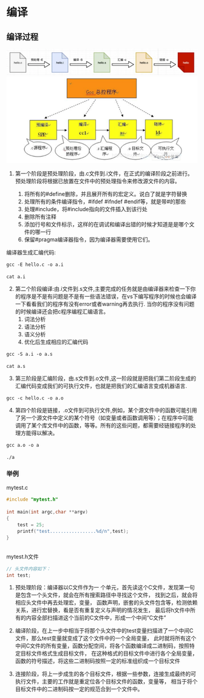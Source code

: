 # 编译

## 编译过程
![img.png](.make_process/assembly_process.png)
![img.png](.make_process/make_process.png)
1. 第一个阶段是预处理阶段，由.c文件到.i文件，在正式的编译阶段之前进行。预处理阶段将根据已放置在文件中的预处理指令来修改源文件的内容。

    1. 将所有的#define删除，并且展开所有的宏定义。说白了就是字符替换
    2. 处理所有的条件编译指令，#ifdef #ifndef #endif等，就是带#的那些   
    3. 处理#include，将#include指向的文件插入到该行处
    4. 删除所有注释
    5. 添加行号和文件标示，这样的在调试和编译出错的时候才知道是是哪个文件的哪一行
    6. 保留#pragma编译器指令，因为编译器需要使用它们。

编译器生成汇编代码:
```shell script
gcc -E hello.c -o a.i

cat a.i
```

2. 第二个阶段编译:由.i文件到.s文件,主要完成的任务就是由编译器来检查一下你的程序是不是有问题是不是有一些语法错误，在vs下编写程序的时候也会编译一下看看我们的程序有没有error或者warning再去执行.
   当你的程序没有问题的时候编译还会把c程序编程汇编语言。
    1. 词法分析
    2. 语法分析
    3. 语义分析
    4. 优化后生成相应的汇编代码
```shell script
gcc -S a.i -o a.s

cat a.s
```   
   
3. 第三阶段是汇编阶段，由.s文件到.o文件,这一阶段就是把我们第二阶段生成的汇编代码变成我们的可执行文件，也就是把我们的汇编语言变成机器语言.
```shell script
gcc -c hello.c -o a.o
```

4. 第四个阶段是链接，.o文件到可执行文件,例如，某个源文件中的函数可能引用了另一个源文件中定义的某个符号（如变量或者函数调用等）；在程序中可能调用了某个库文件中的函数，等等。所有的这些问题，都需要经链接程序的处理方能得以解决。
```shell script
gcc a.o -o a

./a 

```

### 举例

mytest.c
```c
#include "mytest.h"
 
int main(int argc,char **argv) 
{ 
    test = 25; 
    printf("test.................%d/n",test); 
}
 
```

mytest.h文件
```c
// 头文件内容如下： 
int test;
```

1. 预处理阶段：编译器以C文件作为一 个单元，首先读这个C文件，发现第一句是包含一个头文件，就会在所有搜索路径中寻找这个文件，
   找到之后，就会将相应头文件中再去处理宏，变量， 函数声明，嵌套的头文件包含等，检测依赖关系，进行宏替换，看是否有重复定义与声明的情况发生，
   最后将h文件中所有的内容全部扫描进这个当前的C文件中，形成一个中间“C文件”
   
2. 编译阶段，在上一步中相当于将那个头文件中的test变量扫描进了一个中间C文件，那么test变量就变成了这个文件中的一个全局变量，
   此时就将所有这个中间C文件的所有变量，函数分配空间，将各个函数编译成二进制码，按照特定目标文件格式生成目标文件，
   在这种格式的目标文件中进行各个全局变量，函数的符号描述，将这些二进制码按照一定的标准组织成一个目标文件

3. 连接阶段，将上一步成生的各个目标文件，根据一些参数，连接生成最终的可执行文件，主要的工作就是重定位各个目标文件的函数，变量等，
   相当于将个目标文件中的二进制码按一定的规范合到一个文件中。
